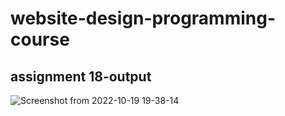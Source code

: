# website-design-programming-course

## assignment 18-output
![Screenshot from 2022-10-19 19-38-14](https://user-images.githubusercontent.com/99406182/196746249-99146ed9-394d-4923-8026-739f6694c1a3.png)
